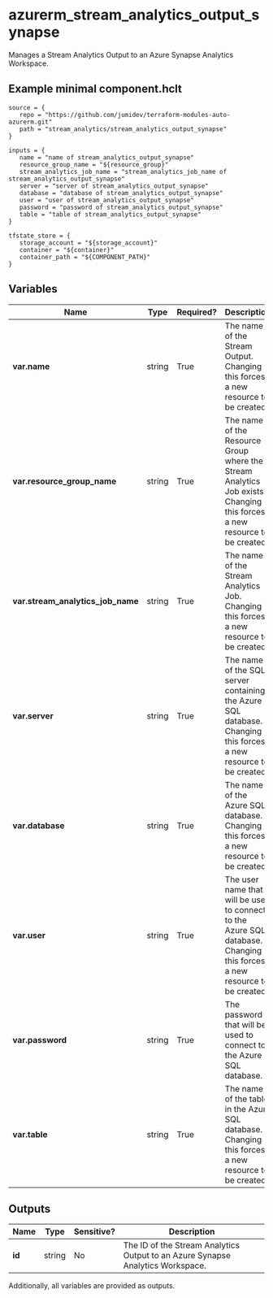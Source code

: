 # azurerm_stream_analytics_output_synapse

Manages a Stream Analytics Output to an Azure Synapse Analytics Workspace.

## Example minimal component.hclt

```hcl
source = {
   repo = "https://github.com/jumidev/terraform-modules-auto-azurerm.git" 
   path = "stream_analytics/stream_analytics_output_synapse" 
}

inputs = {
   name = "name of stream_analytics_output_synapse" 
   resource_group_name = "${resource_group}" 
   stream_analytics_job_name = "stream_analytics_job_name of stream_analytics_output_synapse" 
   server = "server of stream_analytics_output_synapse" 
   database = "database of stream_analytics_output_synapse" 
   user = "user of stream_analytics_output_synapse" 
   password = "password of stream_analytics_output_synapse" 
   table = "table of stream_analytics_output_synapse" 
}

tfstate_store = {
   storage_account = "${storage_account}" 
   container = "${container}" 
   container_path = "${COMPONENT_PATH}" 
}

```

## Variables

| Name | Type | Required? |  Description |
| ---- | ---- | --------- |  ----------- |
| **var.name** | string | True | The name of the Stream Output. Changing this forces a new resource to be created. | 
| **var.resource_group_name** | string | True | The name of the Resource Group where the Stream Analytics Job exists. Changing this forces a new resource to be created. | 
| **var.stream_analytics_job_name** | string | True | The name of the Stream Analytics Job. Changing this forces a new resource to be created. | 
| **var.server** | string | True | The name of the SQL server containing the Azure SQL database. Changing this forces a new resource to be created. | 
| **var.database** | string | True | The name of the Azure SQL database. Changing this forces a new resource to be created. | 
| **var.user** | string | True | The user name that will be used to connect to the Azure SQL database. Changing this forces a new resource to be created. | 
| **var.password** | string | True | The password that will be used to connect to the Azure SQL database. | 
| **var.table** | string | True | The name of the table in the Azure SQL database. Changing this forces a new resource to be created. | 



## Outputs

| Name | Type | Sensitive? | Description |
| ---- | ---- | --------- | --------- |
| **id** | string | No  | The ID of the Stream Analytics Output to an Azure Synapse Analytics Workspace. | 

Additionally, all variables are provided as outputs.
